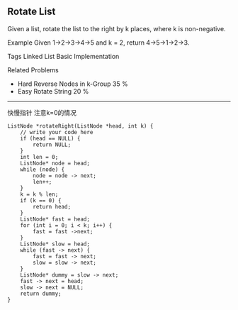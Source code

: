 ## Rotate List  ##

Given a list, rotate the list to the right by k places, where k is non-negative.

Example
Given 1->2->3->4->5 and k = 2, return 4->5->1->2->3.

Tags 
Linked List Basic Implementation

Related Problems 

- Hard Reverse Nodes in k-Group 35 %
- Easy Rotate String 20 %

----------
快慢指针
注意k=0的情况

    ListNode *rotateRight(ListNode *head, int k) {
        // write your code here
        if (head == NULL) {
            return NULL;
        }
        int len = 0;
        ListNode* node = head;
        while (node) {
            node = node -> next;
            len++;
        }
        k = k % len;        
        if (k == 0) {
            return head;
        }
        ListNode* fast = head;
        for (int i = 0; i < k; i++) {
            fast = fast ->next;
        }
        ListNode* slow = head;
        while (fast -> next) {
            fast = fast -> next;
            slow = slow -> next;
        }
        ListNode* dummy = slow -> next;
        fast -> next = head;
        slow -> next = NULL;
        return dummy;
    }